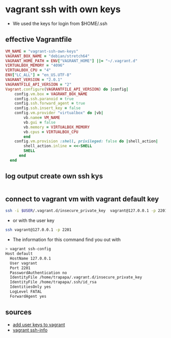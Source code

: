 # vagrant ssh with own keys

- We used the keys for login from $HOME/.ssh

## effective Vagrantfile

```ruby
VM_NAME = "vagrant-ssh-own-keys"
VAGRANT_BOX_NAME = "debian/stretch64"
VAGRANT_HOME_PATH = ENV["VAGRANT_HOME"] ||= "~/.vagrant.d"
VIRTUALBOX_MEMORY = "4096"
VIRTUALBOX_CPU = "4"
ENV["LC_ALL"] = "en_US.UTF-8"
VAGRANT_VERSION = "2.0.1"
VAGRANTFILE_API_VERSION = "2"
Vagrant.configure(VAGRANTFILE_API_VERSION) do |config|
    config.vm.box = VAGRANT_BOX_NAME
    config.ssh.paranoid = true
    config.ssh.forward_agent = true
    config.ssh.insert_key = false
    config.vm.provider "virtualbox" do |vb|
        vb.name= VM_NAME
        vb.gui = false
        vb.memory = VIRTUALBOX_MEMORY
        vb.cpus = VIRTUALBOX_CPU
        end
    config.vm.provision :shell, privileged: false do |shell_action|
        shell_action.inline = <<-SHELL
        SHELL
      end
  end
```

## log output create own ssh kys

```bash

```

## connect to vagrant vm with vagrant default key

```bash
ssh -i $USER/.vagrant.d/insecure_private_key  vagrant@127.0.0.1 -p 2201
```

- or with the user key

```bash
ssh vagrant@127.0.0.1 -p 2201
```

- The information for this command find you out with

```bash
> vagrant ssh-config
Host default
  HostName 127.0.0.1
  User vagrant
  Port 2201
  PasswordAuthentication no
  IdentityFile /home/trapapa/.vagrant.d/insecure_private_key
  IdentityFile /home/trapapa/.ssh/id_rsa
  IdentitiesOnly yes
  LogLevel FATAL
  ForwardAgent yes
```

## sources

- [add user keys to vagrant](https://stackoverflow.com/questions/30075461/how-do-i-add-my-own-public-key-to-vagrant-vm)
- [vagrant ssh-info](https://stackoverflow.com/questions/28471542/cant-ssh-to-vagrant-vms-using-the-insecure-private-key-vagrant-1-7-2)